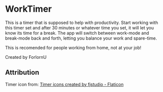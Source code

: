 # WorkTimer

This is a timer that is supposed to help with productivity.
Start working with this timer set and after 30 minutes or whatever time you set, it will let you know its time for a break.
The app will switch between work-mode and break-mode back and forth, letting you balance your work and spare-time.

This is recomended for people working from home, not at your job!

Created by ForlornU

## Attribution
Timer icon from:
<a href="https://www.flaticon.com/free-icons/timer" title="timer icons">Timer icons created by fjstudio - Flaticon</a>

